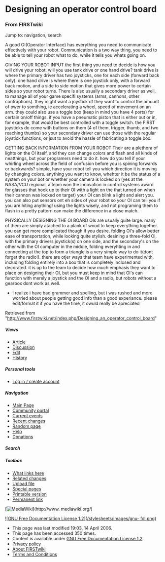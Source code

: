 # Designing an operator control board

### From FIRSTwiki

Jump to: navigation, search

A good OI(Operator Interface) has everything you need to communicate
effectively with your robot. Communication is a two way thing, you need to be
able to tell your robot what to do, while it tells you whats going on.

GIVING YOUR ROBOT INPUT the first thing you need to decide is how you will
drive your robot. will you use tank drive or one hand drive? tank drive is
where the primary driver has two joysticks, one for each side (forward back
only). one hand drive is where there is one joystick only, with a forward back
motion, and a side to side motion that gives more power to certain sides so
your robot turns. There is also usually a secondary driver as well, to manage
all of your game specifi systems (arms, cannons, other contraptions). they
might want a joystick of they want to control the amount of pwer to somthing,
ie accelerating a wheel, speed of movement on an arm. they could also use a
toggle box (keep in mind you have 4 ports) for certain on/off things. if you
have a pneumatic piston that is either out or in, for example, that would be
best controlled with a toggle switch. the FIRST joysticks do come with buttons
on them (4 of them, trigger, thumb, and two reaching thumbs) so your secondary
driver can use those with the regular joystick functions, or jsut to avoid the
hassle of fabricating a toggle box.

GETTING BACK INFORMATION FROM YOUR ROBOT Their are a plethora of lights on the
OI itself, and they can change colors and flash and all kinds of neatthings,
but your programers need to do it. how do you tell if your whirling wheel
across the field of confusion before you is spining forwards or backwards?
simple, have your robot tell you which direction it is moving by changing
colors. anything you want to know, whehter it be the status of a system on
your bot or whether your camera is locked on (yes at the NASA/VCU regional, a
team won the innovation in control systems award for glasses that hook up to
their OI with a light on the that turned on when their cannon was locked on
target) your OI can blink a light and alert you. you can also put sensors ont
eh sides of your robot so your OI can tell you if you are hiting anything!
using the lights wisely, and not programing them to flash in a pretty pattern
can make the difference in a close match.

PHYSICALLY DESIGNING THE OI BOARD OIs are usually quite large. many of them
are simply atached to a plank of wood to keep everything together. you can get
more complicated though if you desire. folding OI's allow better ease of
transportation, while looking quite stylish. desining a three-fold OI, with
the primary drivers joystick(s) on one side, and the secondary's on the other
with the OI computer in the middle, folding everyhting in and connecting at
the top to form a triangle is a very simple way to do it(dont forget the
radio!). there are otjer ways that team have experimented with, including
folding entirely into a box that is completely inclosed and decorated. it is
up to the team to decide how much emphasis they want to place on designing
their OI, but you must keep in mind that OI's can function with merely a
joystick and the OI and a radio, but robots without a gearbox dont work as
well.

  

  * I realize i have bad grammer and spelling, but i was rushed and more worried about people getting good info than a good experiance. please edit/format it if you have the time, it owuld really be apreciated 

Retrieved from
"<http://www.firstwiki.net/index.php/Designing_an_operator_control_board>"

##### Views

  * [Article](/index.php/Designing_an_operator_control_board)
  * [Discussion](/index.php?title=Talk:Designing_an_operator_control_board&action=edit)
  * [Edit](/index.php?title=Designing_an_operator_control_board&action=edit)
  * [History](/index.php?title=Designing_an_operator_control_board&action=history)

##### Personal tools

  * [Log in / create account](/index.php?title=Special:Userlogin&returnto=Designing_an_operator_control_board)

[](/index.php/Main_Page "Main Page" )

##### Navigation

  * [Main Page](/index.php/Main_Page)
  * [Community portal](/index.php/FIRSTwiki:Community_portal)
  * [Current events](/index.php/Current_events)
  * [Recent changes](/index.php/Special:Recentchanges)
  * [Random page](/index.php/Special:Random)
  * [Help](/index.php/Help:Contents)
  * [Donations](/index.php/FIRSTwiki:Site_support)

##### Search



##### Toolbox

  * [What links here](/index.php/Special:Whatlinkshere/Designing_an_operator_control_board)
  * [Related changes](/index.php/Special:Recentchangeslinked/Designing_an_operator_control_board)
  * [Upload file](/index.php/Special:Upload)
  * [Special pages](/index.php/Special:Specialpages)
  * [Printable version](/index.php?title=Designing_an_operator_control_board&printable=yes)
  * [Permanent link](/index.php?title=Designing_an_operator_control_board&oldid=46277)

[![MediaWiki](/skins/common/images/poweredby_mediawiki_88x31.png)](http://www.
mediawiki.org/)

[![GNU Free Documentation License 1.2](/stylesheets/images/gnu-
fdl.png)](http://www.gnu.org/copyleft/fdl.html)

  * This page was last modified 19:03, 14 April 2006.
  * This page has been accessed 350 times.
  * Content is available under [GNU Free Documentation License 1.2](http://www.gnu.org/copyleft/fdl.html "http://www.gnu.org/copyleft/fdl.html" ).
  * [Privacy policy](/index.php/FIRSTwiki:Privacy_policy "FIRSTwiki:Privacy policy" )
  * [About FIRSTwiki](/index.php/FIRSTwiki:About "FIRSTwiki:About" )
  * [Terms and Conditions](/index.php/FIRSTwiki:Terms_and_conditions "FIRSTwiki:Terms and conditions" )

